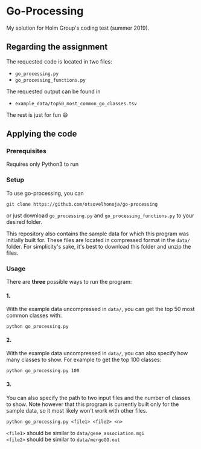 # Go-Processing
My solution for Holm Group's coding test (summer 2019). 
## Regarding the assignment
The requested code is located in two files:  
*  `go_processing.py`
*  `go_processing_functions.py`  
   
The requested output can be found in
* `example_data/top50_most_common_go_classes.tsv`

The rest is just for fun :smile:

## Applying the code

### Prerequisites

Requires only Python3 to run 

### Setup

To use go-processing, you can
```
git clone https://github.com/otsovelhonoja/go-processing
```
or just download `go_processing.py` and `go_processing_functions.py` to your desired folder.  

This repository also contains the sample data for which this program was initially built for. These files are located in compressed format in the `data/` folder. For simplicity's sake, it's best to download this folder and unzip the files.

### Usage

There are **three** possible ways to run the program:

#### 1.
With the example data uncompressed in `data/`, you can get the top 50 most common classes with:

```
python go_processing.py
```

#### 2.
With the example data uncompressed in `data/`, you can also specify how many classes to show. For example to get the top 100 classes:
```
python go_processing.py 100
```

#### 3.
You can also specify the path to two input files and the number of classes to show. Note however that this program is currently built only for the sample data, so it most likely won't work with other files.
```
python go_processing.py <file1> <file2> <n>
``` 
`<file1>` should be similar to `data/gene_association.mgi`  
`<file2>` should be similar to `data/mergoGO.out`
